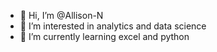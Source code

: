 - 👋 Hi, I’m @Allison-N
- 👀 I’m interested in analytics and data science
- 🌱 I’m currently learning excel and python 

<!---
allison-noseda/allison-noseda is a ✨ special ✨ repository because its `README.md` (this file) appears on your GitHub profile.
You can click the Preview link to take a look at your changes.
--->
